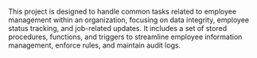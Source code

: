 This project is designed to handle common tasks related to employee management within an organization, focusing on data integrity, employee status tracking, and job-related updates. It includes a set of stored procedures, functions, and triggers to streamline employee information management, enforce rules, and maintain audit logs.